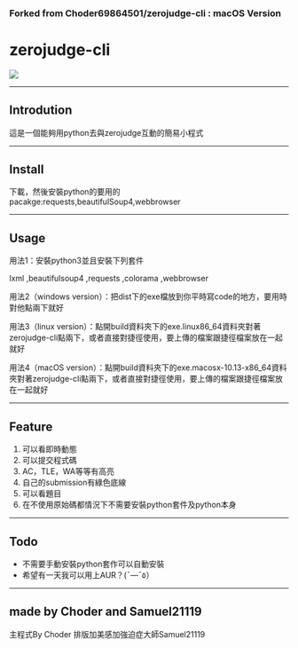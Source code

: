 ### Forked from Choder69864501/zerojudge-cli : macOS Version

# zerojudge-cli
![](icon.ico)
___

## Introdution
這是一個能夠用python去與zerojudge互動的簡易小程式 

___ 

## Install
下載，然後安裝python的要用的pacakge:requests,beautifulSoup4,webbrowser

____

## Usage
用法1：安裝python3並且安裝下列套件

lxml ,beautifulsoup4 ,requests ,colorama ,webbrowser

用法2（windows version）：把dist下的exe檔放到你平時寫code的地方，要用時對他點兩下就好

用法3（linux version）：點開build資料夾下的exe.linux86_64資料夾對著zerojudge-cli點兩下，或者直接對捷徑使用，要上傳的檔案跟捷徑檔案放在一起就好

用法4（macOS version）：點開build資料夾下的exe.macosx-10.13-x86_64資料夾對著zerojudge-cli點兩下，或者直接對捷徑使用，要上傳的檔案跟捷徑檔案放在一起就好

___

## Feature
1. 可以看即時動態
2. 可以提交程式碼
3. AC，TLE，WA等等有高亮
4. 自己的submission有綠色底線
5. 可以看題目
6. 在不使用原始碼都情況下不需要安裝python套件及python本身
____

## Todo 
- 不需要手動安裝python套作可以自動安裝
- 希望有一天我可以用上AUR？(¯―¯٥）

---

## made by Choder and Samuel21119
主程式By Choder
排版加美感加強迫症大師Samuel21119
